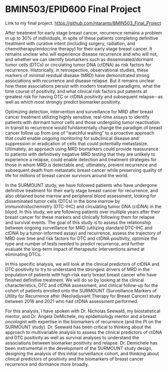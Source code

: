# BMIN503/EPID600 Final Project

Link to my final project: https://github.com/ntaranto/BMIN503_Final_Project

After treatment for early stage breast cancer, recurrence remains a problem in up to 30% of individuals, in spite of these patients completing definitive treatment with curative intent (including surgery, radiation, and chemotherapy/endocrine therapy) for their early stage breast cancer. It remains unclear who will experience disease recurrence and who will not, and whether we can identify biomarkers such as disseminated/dormant tumor cells (DTCs) or circulating tumor DNA (ctDNA) as risk factors for recurrence. Historically, in retrospective, observational studies, these markers of minimal residual disease (MRD) have demonstrated strong associations with recurrence and disease relapse. But it remains unclear how these associations persist with modern treatment paradigms, what the time course of positivity, and what clinical risk factors put patients at greatest risk for having DTC or ctDNA positivity and subsequent relapse--as well as which most strongly predict biomarker positivity.

Optimizing detection, intervention and surveillance for MRD after breast cancer treatment utilizing highly sensitive, real-time assays to identify patients with dormant tumor cells and those undergoing tumor reactivation in-transit to recurrence would fundamentally change the paradigm of breast cancer follow up from one of “watchful waiting” to a proactive approach that could enable ongoing monitoring for subclinical disease and suppression or eradication of cells that could potentially metastasize. Ultimately, an approach using MRD biomarkers could provide reassurance to patients with definitively negative MRD testing that they are unlikely to experience a relapse, could enable detection and treatment strategies for those in whom MRD is detectable and, ultimately, prevent recurrence and subsequent death from metastatic breast cancer while preserving quality of life for millions of breast cancer survivors around the world.

In the SURMOUNT study, we have followed patients who have undergone definitive treatment for their early stage breast cancer for recurrence, and also obtained bone marrow and peripheral blood assessment, looking for disseminated tumor cells (DTCs) in the bone marrow by immunohistochemistry (DTC-IHC) and circulating tumor DNA (ctDNA) in the blood. In this study, we are following patients over multiple years after their breast cancer for these markers and clinically following them for relapse and survival events. The goal of this study is to assess the relationship between ongoing surveillance for MRD (utilizing standard DTC-IHC and ctDNA by a tumor-informed assay) and recurrence, assess the trajectory of MRD over time and risk factors for DTC and ctDNA positivity, optimize the type and number of tests needed to predict recurrence, and further evaluate the long-term impact of therapeutic interventions aimed at eliminating DTCs.

In this specific analysis, we will look at the clinical predictors of ctDNA and DTC positivity to try to understand the strongest drivers of MRD in the population of patients with high-risk early breast breast cancer who have finished definitive treatment. We will do so by looking at the clinical characteristics, DTC and ctDNA assessment, and clinical follow-up for the cohort of patients enrolled onto the SURMOUNT (Surveillance Markers of Utility for Recurrence after (Neo)adjuvant Therapy for Breast Cancer) study between 2016 and 2021 who had ctDNA assessment performed.

For this analysis, I have spoken with Dr. Nicholas Seewald, my biostatistical mentor, and Dr. Angela DeMichele, my epidemiology mentor and a breast oncologist with expertise in the biomarkers of recurrence (and the PI on the SURMOUNT study). Dr. Seewald has been critical to thinking about the approach to multivariable analysis to assess the clinical predictors of ctDNA and DTC positivity as well as survival analyses to understand the associations between biomarker positivity and relapse. Dr. Demichele has been instrumental in the development of the SURMOUNT study design, designing the analysis of this initial surveillance cohort, and thinking about clinical predictors of positivity and the biomarkers of breast cancer recurrence and dormance more broadly.
